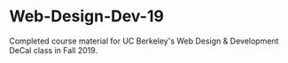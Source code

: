 # Web-Design-Dev-19
Completed course material for UC Berkeley's Web Design &amp; Development DeCal class in Fall 2019.
